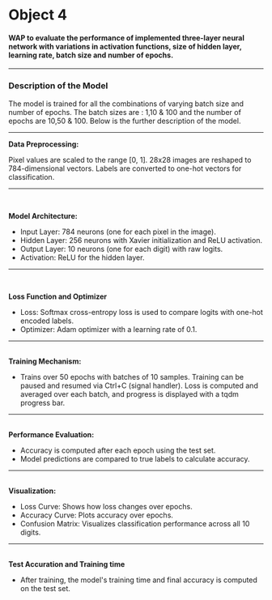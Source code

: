 <h1> Object 4 </h1> 
<h4>WAP to evaluate the performance of implemented three-layer neural network with
variations in activation functions, size of hidden layer, learning rate, batch size and
number of epochs.</h4>
<hr>


<h3>Description of the Model </h3>
<p> The model is trained for all the combinations of varying batch size and number of epochs. The batch sizes are : 1,10 & 100 and the number of epochs are 10,50 & 100. Below is the further description of the model. <hr>

<b>Data Preprocessing:</b>

Pixel values are scaled to the range [0, 1].
28x28 images are reshaped to 784-dimensional vectors.
Labels are converted to one-hot vectors for classification.
<hr><br>

<b>Model Architecture:</b>
<ul>
<li>Input Layer: 784 neurons (one for each pixel in the image).</li>
<li>Hidden Layer: 256 neurons with Xavier initialization and ReLU activation.</li>
<li>Output Layer: 10 neurons (one for each digit) with raw logits.</li>
<li>Activation: ReLU for the hidden layer.</li>
</ul>
<hr><br>

<b>Loss Function and Optimizer</b> 
<ul>
<li>Loss: Softmax cross-entropy loss is used to compare logits with one-hot encoded labels.</li>
<li>Optimizer: Adam optimizer with a learning rate of 0.1.</li>
</ul>
<hr>
<br>
<b>Training Mechanism:</b>
<ul> <li>
Trains over 50 epochs with batches of 10 samples.
Training can be paused and resumed via Ctrl+C (signal handler).
Loss is computed and averaged over each batch, and progress is displayed with a tqdm progress bar.</li>
</ul>

<hr><br>
<b>Performance Evaluation:</b>
<ul>
<li>
Accuracy is computed after each epoch using the test set.</li>
<li>Model predictions are compared to true labels to calculate accuracy.</li></ul>
<hr><br>
<b>Visualization:</b>
<ul>
<li>Loss Curve: Shows how loss changes over epochs.</li>
<li>Accuracy Curve: Plots accuracy over epochs.</li>
<li>Confusion Matrix: Visualizes classification performance across all 10 digits.</li>
</ul>
<hr><br>
<b>Test Accuration and Training time</b>
<ul>
<li>After training, the model's training time and final accuracy is computed on the test set.</li>
</ul>
